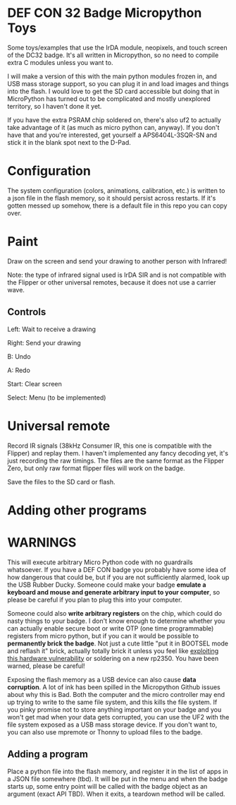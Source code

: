 # DEF CON 32 Badge Micropython Toys
Some toys/examples that use the IrDA module, neopixels, and touch screen of the DC32 badge. It's all written in Micropython, so no need to compile extra C modules unless you want to. 

I will make a version of this with the main python modules frozen in, and USB mass storage support, so you can plug it in and load images and things into the flash. I would love to get the SD card accessible but doing that in MicroPython has turned out to be complicated and mostly unexplored territory, so I haven't done it yet.

If you have the extra PSRAM chip soldered on, there's also uf2 to actually take advantage of it (as much as micro python can, anyway). If you don't have that and you're interested, get yourself a APS6404L-3SQR-SN and stick it in the blank spot next to the D-Pad.

# Configuration
The system configuration (colors, animations, calibration, etc.) is written to a json file in the flash memory, so it should persist across restarts. If it's gotten messed up somehow, there is a default file in this repo you can copy over.

# Paint
Draw on the screen and send your drawing to another person with Infrared! 

Note: the type of infrared signal used is IrDA SIR and is not compatible with the Flipper or other universal remotes, because it does not use a carrier wave. 
## Controls

Left: Wait to receive a drawing

Right: Send your drawing

B: Undo

A: Redo

Start: Clear screen

Select: Menu (to be implemented)

# Universal remote
Record IR signals (38kHz Consumer IR, this one is compatible with the Flipper) and replay them. I haven't implemented any fancy decoding yet, it's just recording the raw timings. The files are the same format as the Flipper Zero, but only raw format flipper files will work on the badge. 

Save the files to the SD card or flash.

# Adding other programs

# WARNINGS
This will execute arbitrary Micro Python code with no guardrails whatsoever. If you have a DEF CON badge you probably have some idea of how dangerous that could be, but if you are not sufficiently alarmed, look up the USB Rubber Ducky. Someone could make your badge **emulate a keyboard and mouse and generate arbitrary input to your computer**, so please be careful if you plan to plug this into your computer. 

Someone could also **write arbitrary registers** on the chip, which could do nasty things to your badge. I don't know enough to determine whether you can actually enable secure boot or write OTP (one time programmable) registers from micro python, but if you can it would be possible to **permanently brick the badge**. Not just a cute little "put it in BOOTSEL mode and reflash it" brick, actually totally brick it unless you feel like [exploiting this hardware vulnerability](https://www.raspberrypi.com/news/security-through-transparency-rp2350-hacking-challenge-results-are-in/) or soldering on a new rp2350. You have been warned, please be careful!

Exposing the flash memory as a USB device can also cause **data corruption**. A lot of ink has been spilled in the Micropython Github issues about why this is Bad. Both the computer and the micro controller may end up trying to write to the same file system, and this kills the file system. If you pinky promise not to store anything important on your badge and you won't get mad when your data gets corrupted, you can use the UF2 with the file system exposed as a USB mass storage device. If you don't want to, you can also use mpremote or Thonny to upload files to the badge.

## Adding a program
Place a python file into the flash memory, and register it in the list of apps in a JSON file somewhere (tbd). It will be put in the menu and when the badge starts up, some entry point will be called with the badge object as an argument (exact API TBD). When it exits, a teardown method will be called.

